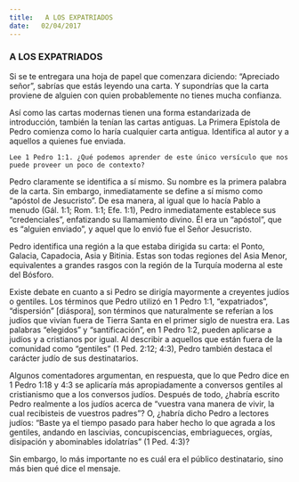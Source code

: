 ```yaml
---
title:   A LOS EXPATRIADOS
date:   02/04/2017
---
```


### A LOS EXPATRIADOS

   Si se te entregara una hoja de papel que comenzara diciendo: “Apreciado señor”, sabrías que estás leyendo una carta. Y supondrías que la carta proviene de alguien con quien probablemente no tienes mucha confianza.

Así como las cartas modernas tienen una forma estandarizada de introducción, también la tenían las cartas antiguas. La Primera Epístola de Pedro comienza como lo haría cualquier carta antigua. Identifica al autor y a aquellos a quienes fue enviada.

`Lee 1 Pedro 1:1. ¿Qué podemos aprender de este único versículo que nos puede proveer un poco de contexto?`

Pedro claramente se identifica a sí mismo. Su nombre es la primera palabra de la carta. Sin embargo, inmediatamente se define a sí mismo como “apóstol de Jesucristo”. De esa manera, al igual que lo hacía Pablo a menudo (Gál. 1:1; Rom. 1:1; Efe. 1:1), Pedro inmediatamente establece sus “credenciales”, enfatizando su llamamiento divino. Él era un “apóstol”, que es “alguien enviado”, y aquel que lo envió fue el Señor Jesucristo.

Pedro identifica una región a la que estaba dirigida su carta: el Ponto, Galacia, Capadocia, Asia y Bitinia. Estas son todas regiones del Asia Menor, equivalentes a grandes rasgos con la región de la Turquía moderna al este del Bósforo. 

Existe debate en cuanto a si Pedro se dirigía mayormente a creyentes judíos o gentiles. Los términos que Pedro utilizó en 1 Pedro 1:1, “expatriados”, “dispersión” [diáspora], son términos que naturalmente se referían a los judíos que vivían fuera de Tierra Santa en el primer siglo de nuestra era. Las palabras “elegidos” y  “santificación”, en 1 Pedro 1:2, pueden aplicarse a judíos y a cristianos por igual. Al describir a aquellos que están fuera de la comunidad como “gentiles” (1 Ped. 2:12; 4:3), Pedro también destaca el carácter judío de sus destinatarios. 

Algunos comentadores argumentan, en respuesta, que lo que Pedro dice en 1 Pedro 1:18 y 4:3 se aplicaría más apropiadamente a conversos gentiles al cristianismo que a los conversos judíos. Después de todo, ¿habría escrito Pedro realmente a los judíos acerca de “vuestra vana manera de vivir, la cual recibisteis de vuestros 
padres”? O, ¿habría dicho Pedro a lectores judíos: “Baste ya el tiempo pasado para haber hecho lo que agrada a los gentiles, andando en lascivias, concupiscencias, embriagueces, orgías, disipación y abominables idolatrías” (1 Ped. 4:3)? 

Sin embargo, lo más importante no es cuál era el público destinatario, sino más bien qué dice el mensaje.